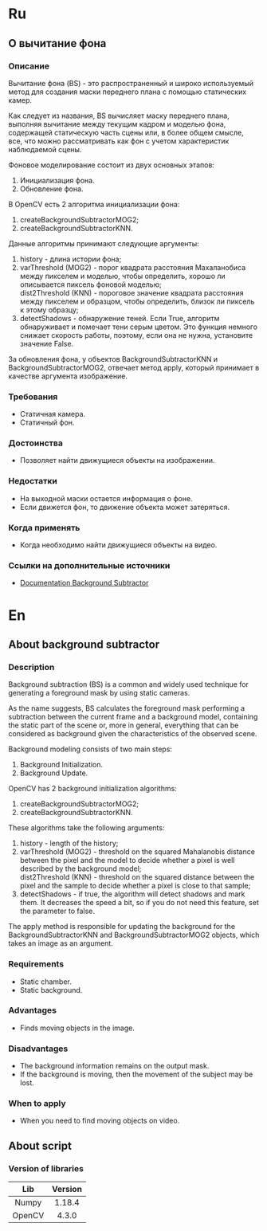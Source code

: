 # Ru
## О вычитание фона 
### Описание
Вычитание фона (BS) - это распространенный и широко используемый метод для создания маски переднего плана с помощью статических камер.

Как следует из названия, BS вычисляет маску переднего плана, выполняя вычитание между текущим кадром и моделью фона, содержащей статическую часть сцены или, в более общем смысле, все, что можно рассматривать как фон с учетом характеристик наблюдаемой сцены.

Фоновое моделирование состоит из двух основных этапов:
1. Инициализация фона.
2. Обновление фона.

В OpenCV есть 2 алгоритма инициализации фона:
1. createBackgroundSubtractorMOG2;
2. createBackgroundSubtractorKNN.

Данные алгоритмы принимают следующие аргументы:
1. history - длина истории фона;
2. varThreshold (MOG2) - порог квадрата расстояния Махаланобиса между пикселем и моделью, чтобы определить, хорошо ли описывается пиксель фоновой моделью;<br>
   dist2Threshold (KNN) - пороговое значение квадрата расстояния между пикселем и образцом, чтобы определить, близок ли пиксель к этому образцу;
3. detectShadows - обнаружение теней. Если True, алгоритм обнаруживает и помечает тени серым цветом. Это функция немного снижает скорость работы, поэтому, если она не нужна, установите значение False.

За обновления фона, у объектов BackgroundSubtractorKNN и BackgroundSubtractorMOG2, отвечает метод apply, который принимает в качестве аргумента изображение.

### Требования
+ Статичная камера.
+ Статичный фон. 

### Достоинства
+ Позволяет найти движущиеся объекты на изображении.

### Недостатки 
+ На выходной маски остается информация о фоне.
+ Если движется фон, то движение объекта может затеряться.

### Когда применять
+ Когда необходимо найти движущиеся объекты на видео.

### Ссылки на дополнительные источники
* [Documentation Background Subtractor](https://docs.opencv.org/master/de/de1/group__video__motion.html)


# En
## About background subtractor
### Description
Background subtraction (BS) is a common and widely used technique for generating a foreground mask by using static cameras.

As the name suggests, BS calculates the foreground mask performing a subtraction between the current frame and a background model, containing the static part of the scene or, more in general, everything that can be considered as background given the characteristics of the observed scene.

Background modeling consists of two main steps:
1. Background Initialization.
2. Background Update.

OpenCV has 2 background initialization algorithms:
1. createBackgroundSubtractorMOG2;
2. createBackgroundSubtractorKNN.

These algorithms take the following arguments:
1. history - length of the history;
2. varThreshold (MOG2) - threshold on the squared Mahalanobis distance between the pixel and the model to decide whether a pixel is well described by the background model;<br>
   dist2Threshold (KNN) - threshold on the squared distance between the pixel and the sample to decide whether a pixel is close to that sample;
3. detectShadows - if true, the algorithm will detect shadows and mark them. It decreases the speed a bit, so if you do not need this feature, set the parameter to false.

The apply method is responsible for updating the background for the BackgroundSubtractorKNN and BackgroundSubtractorMOG2 objects, which takes an image as an argument.

### Requirements
+ Static chamber.
+ Static background.

### Advantages
+ Finds moving objects in the image.

### Disadvantages
+ The background information remains on the output mask.
+ If the background is moving, then the movement of the subject may be lost.

### When to apply
+ When you need to find moving objects on video.


## About script
### Version of libraries
| Lib    	| 	Version
| :-------:	| :-------:
| Numpy	    |	1.18.4
| OpenCV	|	 4.3.0



